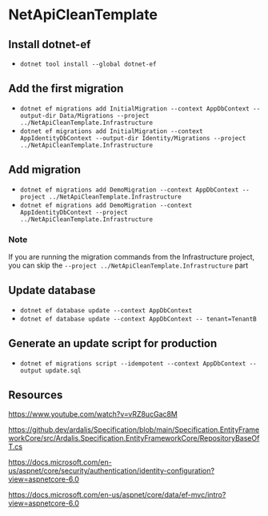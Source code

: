 # NetApiCleanTemplate

## Install dotnet-ef
- `dotnet tool install --global dotnet-ef`

## Add the first migration
- `dotnet ef migrations add InitialMigration --context AppDbContext --output-dir Data/Migrations --project ../NetApiCleanTemplate.Infrastructure`
- `dotnet ef migrations add InitialMigration --context AppIdentityDbContext --output-dir Identity/Migrations --project ../NetApiCleanTemplate.Infrastructure`

## Add migration
- `dotnet ef migrations add DemoMigration --context AppDbContext --project ../NetApiCleanTemplate.Infrastructure`
- `dotnet ef migrations add DemoMigration --context AppIdentityDbContext --project ../NetApiCleanTemplate.Infrastructure`

### Note
If you are running the migration commands from the Infrastructure project, you can skip the `--project ../NetApiCleanTemplate.Infrastructure` part

## Update database
- `dotnet ef database update --context AppDbContext`
- `dotnet ef database update --context AppDbContext -- tenant=TenantB`

## Generate an update script for production
- `dotnet ef migrations script --idempotent --context AppDbContext --output update.sql`

## Resources

https://www.youtube.com/watch?v=vRZ8ucGac8M

https://github.dev/ardalis/Specification/blob/main/Specification.EntityFrameworkCore/src/Ardalis.Specification.EntityFrameworkCore/RepositoryBaseOfT.cs


https://docs.microsoft.com/en-us/aspnet/core/security/authentication/identity-configuration?view=aspnetcore-6.0

https://docs.microsoft.com/en-us/aspnet/core/data/ef-mvc/intro?view=aspnetcore-6.0



